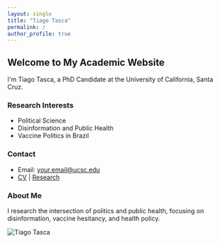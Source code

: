 ```yaml
---
layout: single
title: "Tiago Tasca"
permalink: /
author_profile: true
---
```


## Welcome to My Academic Website

I'm Tiago Tasca, a PhD Candidate at the University of California, Santa Cruz.

### Research Interests
- Political Science
- Disinformation and Public Health
- Vaccine Politics in Brazil

### Contact
- Email: [your.email@ucsc.edu](mailto:your.email@ucsc.edu)
- [CV](assets/Tiago_Tasca_CV.pdf) | [Research](research/)

### About Me
I research the intersection of politics and public health, focusing on disinformation, vaccine hesitancy, and health policy.

![Tiago Tasca](assets/images/tiago.jpg)
